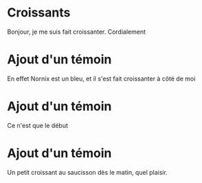 # Croissants
Bonjour, je me suis fait croissanter. Cordialement

# Ajout d'un témoin
En effet Nornix est un bleu, et il s'est fait croissanter à côté de moi

# Ajout d'un témoin
Ce n'est que le début

# Ajout d'un témoin
Un petit croissant au saucisson dès le matin, quel plaisir.
